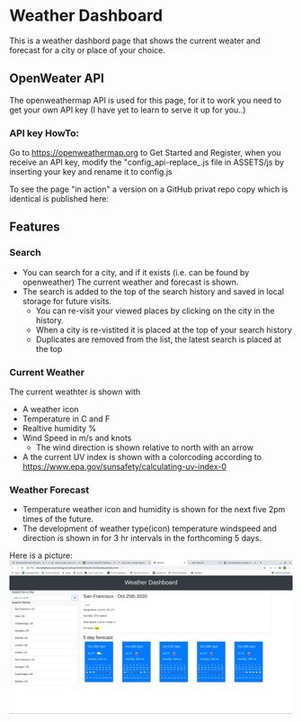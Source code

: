 # Weather Dashboard
This is a weather dashbord page that shows the current weater and forecast for a city or place of your choice.

## OpenWeater API
The openweathermap API is used for this page, for it to work you need to get your own API key (I have yet to learn to serve it up for you..)
### API key HowTo:
Go to https://openweathermap.org to Get Started and Register, when you receive an API key, modify the "config_api-replace_.js file in ASSETS/js by inserting your key and rename it to config.js 

To see the page "in action" a version on a GitHub privat repo copy which is identical is published here:



## Features
### Search
* You can search for a city, and if it exists (i.e. can be found by openweather) The current weather and forecast is shown. 
* The search is added to the top of the search history and saved in local storage for future visits. 
    * You can re-visit your viewed places by clicking on the city in the history.
    * When a city is re-vistited it is placed at the top of your search history
    * Duplicates are removed from the list, the latest search is placed at the top   
### Current Weather
The current weathter is shown with
* A weather icon
* Temperature in C and F
* Realtive humidity %
* Wind Speed in m/s and knots
    * The wind direction is shown relative to north with an arrow
* A the current UV index is shown with a colorcoding according to https://www.epa.gov/sunsafety/calculating-uv-index-0

### Weather Forecast
* Temperature weather icon and humidity is shown for the next five 2pm times of the future. 
* The development of weather type(icon) temperature windspeed and direction is shown in for 3 hr intervals in the forthcoming 5 days.

Here is a picture:
![WeatherDashboard](assets/img/Weatherdashboard.png)



